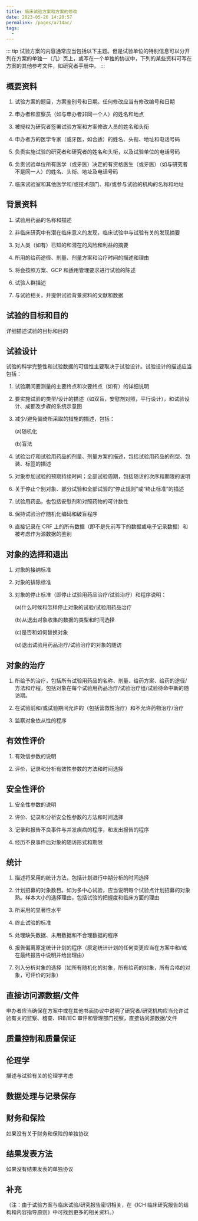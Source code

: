 ```yaml
---
title: 临床试验方案和方案的修改
date: 2023-05-26 14:20:57
permalink: /pages/a714ac/
tags:
  - 
---
```


::: tip
试验方案的内容通常应当包括以下主题。但是试验单位的特别信息可以分开列在方案的单独一（几）页上，或写在一个单独的协议中，下列的某些资料可写在方案的其他参考文件，如研究者手册中。
:::

## 概要资料

1. 试验方案的题目，方案鉴别号和日期。任何修改应当有修改编号和日期

2. 申办者和监察员（如与申办者非同一个人）的姓名和地点

3. 被授权为研究者签署试验方案和方案修改人员的姓名和头衔

4. 申办者方的医学专家（或牙医，如合适）的姓名、头衔、地址和电话号码

5. 负责实施试验的研究者和研究者的姓名和头衔，以及试验单位的电话号码

6. 负责试验单位所有医学（或牙医）决定的有资格医生（或牙医）（如与研究者不是同一人）的姓名、头衔、地址及电话号码

7. 临床试验室和其他医学和/或技术部门、和/或参与试验的机构的名称和地址

## 背景资料

1. 试验用药品的名称和描述

2. 非临床研究中有潜在临床意义的发现，临床试验中与试验有关的发现摘要

3. 对人类（如有）已知的和潜在的风险和利益的摘要

4. 所用的给药途径、剂量、剂量方案和治疗时间的描述和理由

5. 将会按照方案、GCP 和适用管理要求进行试验的陈述

6. 试验人群描述

7. 与试验相关，并提供试验背景资料的文献和数据

## 试验的目标和目的

详细描述试验的目标和目的

## 试验设计

试验的科学完整性和试验数据的可信性主要取决于试验设计。试验设计的描述应当包括：

1. 试验期间要测量的主要终点和次要终点（如有）的详细说明

2. 要实施试验的类型/设计的描述（如双盲，安慰剂对照，平行设计），和试验设计、成都及步骤的系统示意图

3. 减少/避免偏倚所采取的措施的描述，包括：

    (a)随机化

    (b)盲法

4. 试验治疗和试验用药品的剂量、剂量方案的描述，包括试验用药品的剂型、包装、标签的描述

5. 对象参加试验的预期持续时间；全部试验周期，包括随访的次序和期限的说明

6. 关于停止个别对象、部分试验和全部试验的“停止规则”或“终止标准”的描述

7. 试验用药品，也包括安慰剂和对照药物的可计数性

8. 保持试验治疗随机化编码和破盲程序

9. 直接记录在 CRF 上的所有数据（即不是先前写下的数据或电子记录数据）和被考虑作为源数据的鉴别

## 对象的选择和退出

1. 对象的接纳标准

2. 对象的排除标准

3. 对象的停止标准（即停止试验用药品治疗/试验治疗）和程序说明：
    
    (a)什么时候和怎样停止对象的试验/试验用药品治疗
   
    (b)从退出对象收集的数据的类型和时间选择
    
    (c)是否和如何替换对象
   
    (d)退出试验用药品治疗/试验治疗的对象的随访

## 对象的治疗

1. 所给予的治疗，包括所有试验用药品的名称、剂量、给药方案、给药的途径/方法和疗程，包括对象在每个试验用药品治疗/试验治疗组/试验待命中断的随访期。

2. 在试验前和/或试验期间允许的（包括营救性治疗）和不允许药物治疗/治疗

3. 监察对象依从性的程序

## 有效性评价

1. 有效信参数的说明

2. 评价，记录和分析有效性参数的方法和时间选择

## 安全性评价

1. 安全性参数的说明

2. 评价、记录和分析安全性参数的方法和时间选择

3. 记录和报告不良事件与并发疾病的程序，和发出报告的程序

4. 经历不良事件后对象的随访形式和期限

## 统计

1. 描述将采用的统计方法，包括计划进行中期分析的时间选择

2. 计划招募的对象数目。如为多中心试验，应当说明每个试验点计划招募的对象熟。样本大小的选择理由，包括试验的把握度和临床方面的理由

3. 所采用的显著性水平

4. 终止试验的标准

5. 处理缺失数据、未用数据和不合理数据的程序

6. 报告偏离原定统计计划的程序（原定统计计划的任何变更应当在方案中和/或在最终报告中说明并给出理由）

7. 列入分析对象的选择（如所有随机化的对象，所有给药的对象，所有合格的对象，可评价的对象）

## 直接访问源数据/文件

申办者应当确保在方案中或在其他书面协议中说明了研究者/研究机构应当允许试验有关的监察、稽查、IRB/IEC 审评和管理部门视察，直接访问源数据/文件

## 质量控制和质量保证

## 伦理学

描述与试验有关的伦理学考虑

## 数据处理与记录保存

## 财务和保险

如果没有关于财务和保险的单独协议

## 结果发表方法
如果没有结果发表的单独协议

## 补充
（注：由于试验方案与临床试验/研究报告密切相关，在《ICH 临床研究报告的结构和内容指导原则》中可找到更多的相关资料。）